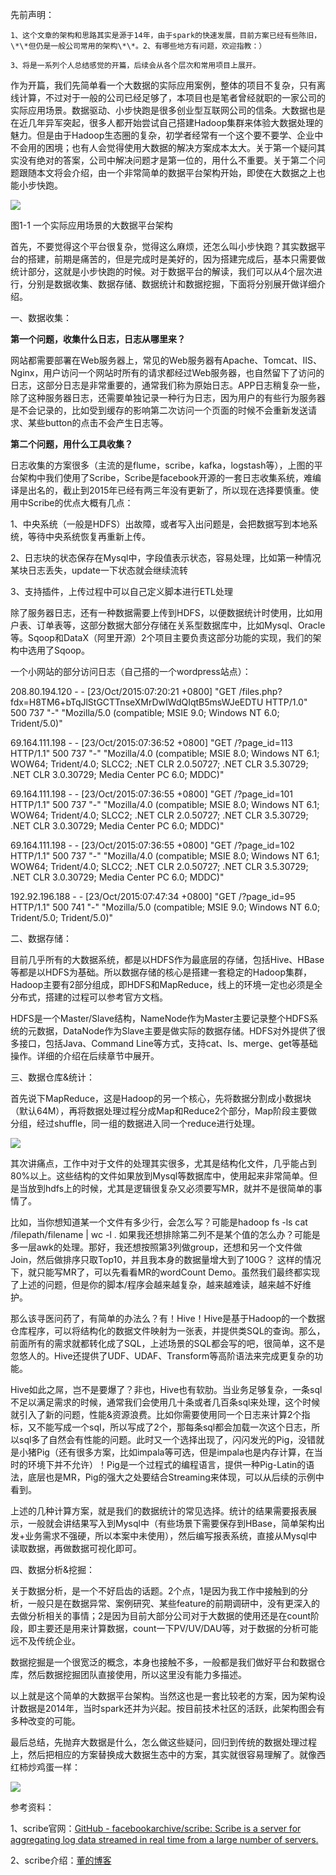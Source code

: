 先前声明：

    1、这个文章的架构和思路其实是源于14年，由于spark的快速发展，目前方案已经有些陈旧，\*\*但仍是一般公司常用的架构\*\*。2、有哪些地方有问题，欢迎指教：）

```
3、将是一系列个人总结感觉的开篇，后续会从各个层次和常用项目上展开。
```



作为开篇，我们先简单看一个大数据的实际应用案例，整体的项目不复杂，只有离线计算，不过对于一般的公司已经足够了，本项目也是笔者曾经就职的一家公司的实际应用场景。数据驱动、小步快跑是很多创业型互联网公司的信条。大数据也是在近几年异军突起，很多人都开始尝试自己搭建Hadoop集群来体验大数据处理的魅力。但是由于Hadoop生态圈的复杂，初学者经常有一个这个要不要学、企业中不会用的困境；也有人会觉得使用大数据的解决方案成本太大。关于第一个疑问其实没有绝对的答案，公司中解决问题才是第一位的，用什么不重要。关于第二个问题跟随本文将会介绍，由一个非常简单的数据平台架构开始，即使在大数据之上也能小步快跑。

![](https://pic2.zhimg.com/1beb286571ae499664aa4ea7111b654d_b.png)

图1-1 一个实际应用场景的大数据平台架构

首先，不要觉得这个平台很复杂，觉得这么麻烦，还怎么叫小步快跑？其实数据平台的搭建，前期是痛苦的，但是完成时是美好的，因为搭建完成后，基本只需要做统计部分，这就是小步快跑的时候。对于数据平台的解读，我们可以从4个层次进行，分别是数据收集、数据存储、数据统计和数据挖掘，下面将分别展开做详细介绍。

一、数据收集：

**第一个问题，收集什么日志，日志从哪里来？**

网站都需要部署在Web服务器上，常见的Web服务器有Apache、Tomcat、IIS、Nginx，用户访问一个网站时所有的请求都经过Web服务器，也自然留下了访问的日志，这部分日志是非常重要的，通常我们称为原始日志。APP日志稍复杂一些，除了这种服务器日志，还需要单独记录一种行为日志，因为用户的有些行为服务器是不会记录的，比如受到缓存的影响第二次访问一个页面的时候不会重新发送请求、某些button的点击不会产生日志等。

**第二个问题，用什么工具收集？**

日志收集的方案很多（主流的是flume，scribe，kafka，logstash等），上图的平台架构中我们使用了Scribe，Scribe是facebook开源的一套日志收集系统，难编译是出名的，截止到2015年已经有两三年没有更新了，所以现在选择要慎重。使用中Scribe的优点大概有几点：

1、中央系统（一般是HDFS）出故障，或者写入出问题是，会把数据写到本地系统，等待中央系统恢复再重新上传。

2、日志块的状态保存在Mysql中，字段值表示状态，容易处理，比如第一种情况某块日志丢失，update一下状态就会继续流转

3、支持插件，上传过程中可以自己定义脚本进行ETL处理

除了服务器日志，还有一种数据需要上传到HDFS，以便数据统计时使用，比如用户表、订单表等，这部分数据大部分存储在关系型数据库中，比如Mysql、Oracle等。Sqoop和DataX（阿里开源）2个项目主要负责这部分功能的实现，我们的架构中选用了Sqoop。

一个小网站的部分访问日志（自己搭的一个wordpress站点）：

208.80.194.120 - - \[23/Oct/2015:07:20:21 +0800\] "GET /files.php?fdx=H8TM6+bTqJlStGCTTnseXMrDwIWdQIqtB5msWJeEDTU HTTP/1.0" 500 737 "-" "Mozilla/5.0 \(compatible; MSIE 9.0; Windows NT 6.0; Trident/5.0\)"

69.164.111.198 - - \[23/Oct/2015:07:36:52 +0800\] "GET /?page\_id=113 HTTP/1.1" 500 737 "-" "Mozilla/4.0 \(compatible; MSIE 8.0; Windows NT 6.1; WOW64; Trident/4.0; SLCC2; .NET CLR 2.0.50727; .NET CLR 3.5.30729; .NET CLR 3.0.30729; Media Center PC 6.0; MDDC\)"

69.164.111.198 - - \[23/Oct/2015:07:36:55 +0800\] "GET /?page\_id=101 HTTP/1.1" 500 737 "-" "Mozilla/4.0 \(compatible; MSIE 8.0; Windows NT 6.1; WOW64; Trident/4.0; SLCC2; .NET CLR 2.0.50727; .NET CLR 3.5.30729; .NET CLR 3.0.30729; Media Center PC 6.0; MDDC\)"

69.164.111.198 - - \[23/Oct/2015:07:36:55 +0800\] "GET /?page\_id=102 HTTP/1.1" 500 737 "-" "Mozilla/4.0 \(compatible; MSIE 8.0; Windows NT 6.1; WOW64; Trident/4.0; SLCC2; .NET CLR 2.0.50727; .NET CLR 3.5.30729; .NET CLR 3.0.30729; Media Center PC 6.0; MDDC\)"

192.92.196.188 - - \[23/Oct/2015:07:47:34 +0800\] "GET /?page\_id=95 HTTP/1.1" 500 741 "-" "Mozilla/5.0 \(compatible; MSIE 9.0; Windows NT 6.0; Trident/5.0; Trident/5.0\)"

二、数据存储：

目前几乎所有的大数据系统，都是以HDFS作为最底层的存储，包括Hive、HBase等都是以HDFS为基础。所以数据存储的核心是搭建一套稳定的Hadoop集群，Hadoop主要有2部分组成，即HDFS和MapReduce，线上的环境一定也必须是全分布式，搭建的过程可以参考官方文档。

HDFS是一个Master/Slave结构，NameNode作为Master主要记录整个HDFS系统的元数据，DataNode作为Slave主要是做实际的数据存储。HDFS对外提供了很多接口，包括Java、Command Line等方式，支持cat、ls、merge、get等基础操作。详细的介绍在后续章节中展开。

三、数据仓库&统计：

首先说下MapReduce，这是Hadoop的另一个核心，先将数据分割成小数据块（默认64M），再将数据处理过程分成Map和Reduce2个部分，Map阶段主要做分组，经过shuffle，同一组的数据进入同一个reduce进行处理。

![](https://pic4.zhimg.com/8beb522ba1f0a2bfd8121ee956d85cb7_b.jpg)

其次讲痛点，工作中对于文件的处理其实很多，尤其是结构化文件，几乎能占到80%以上。这些结构的文件如果放到Mysql等数据库中，使用起来非常简单。但是当放到hdfs上的时候，尤其是逻辑很复杂又必须要写MR，就并不是很简单的事情了。

比如，当你想知道某一个文件有多少行，会怎么写？可能是hadoop fs -ls cat /filepath/filename \| wc -l . 如果我还想排除第二列不是某个值的怎么办？可能是多一层awk的处理。那好，我还想按照第3列做group，还想和另一个文件做Join，然后做排序只取Top10，并且我本身的数据量增大到了100G？ 这样的情况下，就只能写MR了，可以先看看MR的wordCount Demo。虽然我们最终都实现了上述的问题，但是你的脚本/程序会越来越复杂，越来越难读，越来越不好维护。

那么该寻医问药了，有简单的办法么？有！Hive！Hive是基于Hadoop的一个数据仓库程序，可以将结构化的数据文件映射为一张表，并提供类SQL的查询。那么，前面所有的需求就都转化成了SQL，上述场景的SQL都会写的吧，很简单，这不是忽悠人的。Hive还提供了UDF、UDAF、Transform等高阶语法来完成更复杂的功能。

Hive如此之屌，岂不是要爆了？非也，Hive也有软肋。当业务足够复杂，一条sql不足以满足需求的时候，通常我们会使用几十条或者几百条sql来处理，这个时候就引入了新的问题，性能&资源浪费。比如你需要使用同一个日志来计算2个指标，又不能写成一个sql，所以写成了2个，那每条sql都会加载一次这个日志，所以sql多了自然会有性能的问题。此时又一个选择出现了，闪闪发光的Pig，没错就是小猪Pig（还有很多方案，比如impala等可选，但是impala也是内存计算，在当时的环境下并不允许）！Pig是一个过程式的编程语言，提供一种Pig-Latin的语法，底层也是MR，Pig的强大之处要结合Streaming来体现，可以从后续的示例中看到。

上述的几种计算方案，就是我们的数据统计的常见选择。统计的结果需要报表展示，一般就会讲结果写入到Mysql中（有些场景下需要保存到HBase，简单架构出发+业务需求不强硬，所以本案中未使用），然后编写报表系统，直接从Mysql中读取数据，再做数据可视化即可。

四、数据分析&挖掘：

关于数据分析，是一个不好启齿的话题。2个点，1是因为我工作中接触到的分析，一般只是在数据异常、案例研究、某些feature的前期调研中，没有更深入的去做分析相关的事情；2是因为目前大部分公司对于大数据的使用还是在count阶段，即主要还是用来计算数据，count一下PV/UV/DAU等，对于数据的分析可能远不及传统企业。

数据挖掘是一个很宽泛的概念，本身也接触不多，一般都是我们做好平台和数据仓库，然后数据挖掘团队直接使用，所以这里没有能力多描述。

以上就是这个简单的大数据平台架构。当然这也是一套比较老的方案，因为架构设计数据是2014年，当时spark还并为兴起。按目前技术社区的活跃，此架构图会有多种改变的可能。

最后总结，先抛弃大数据是什么，怎么做这些疑问，回归到传统的数据处理过程上，然后把相应的方案替换成大数据生态中的方案，其实就很容易理解了。就像西红柿炒鸡蛋一样：

![](https://pic1.zhimg.com/fd4119848334a3f3fec681682553793c_b.jpg)

参考资料：

1、scribe官网：[GitHub - facebookarchive/scribe: Scribe is a server for aggregating log data streamed in real time from a large number of servers.](http://link.zhihu.com/?target=https%3A//github.com/facebookarchive/scribe)

2、scribe介绍：[董的博客](http://link.zhihu.com/?target=http%3A//dongxicheng.org/search-engine/scribe-intro/)

